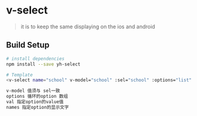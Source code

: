 # v-select

> it is to keep the same displaying on the ios and android

## Build Setup

```bash
# install dependencies
npm install --save yh-select

# Template
<v-select name="school" v-model="school" :sel="school" :options="list" :val="val" :names="name"></v-select>

v-model 值须与 sel一致
options 循环的option 数组
val 指定option的value值
names 指定option的显示文字
```
